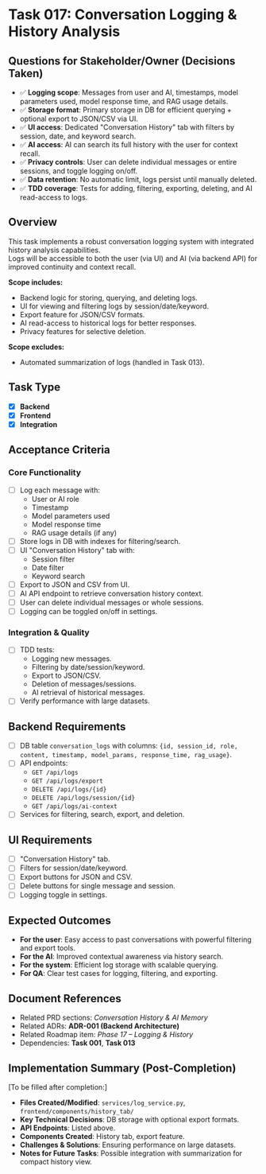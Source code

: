# Task 017: Conversation Logging & History Analysis

## Questions for Stakeholder/Owner (Decisions Taken)
- ✅ **Logging scope**: Messages from user and AI, timestamps, model parameters used, model response time, and RAG usage details.
- ✅ **Storage format**: Primary storage in DB for efficient querying + optional export to JSON/CSV via UI.
- ✅ **UI access**: Dedicated "Conversation History" tab with filters by session, date, and keyword search.
- ✅ **AI access**: AI can search its full history with the user for context recall.
- ✅ **Privacy controls**: User can delete individual messages or entire sessions, and toggle logging on/off.
- ✅ **Data retention**: No automatic limit, logs persist until manually deleted.
- ✅ **TDD coverage**: Tests for adding, filtering, exporting, deleting, and AI read-access to logs.

## Overview
This task implements a robust conversation logging system with integrated history analysis capabilities.  
Logs will be accessible to both the user (via UI) and AI (via backend API) for improved continuity and context recall.

**Scope includes:**
- Backend logic for storing, querying, and deleting logs.
- UI for viewing and filtering logs by session/date/keyword.
- Export feature for JSON/CSV formats.
- AI read-access to historical logs for better responses.
- Privacy features for selective deletion.

**Scope excludes:**
- Automated summarization of logs (handled in Task 013).

## Task Type
- [x] **Backend**
- [x] **Frontend**
- [x] **Integration**

## Acceptance Criteria
### Core Functionality
- [ ] Log each message with:
  - User or AI role
  - Timestamp
  - Model parameters used
  - Model response time
  - RAG usage details (if any)
- [ ] Store logs in DB with indexes for filtering/search.
- [ ] UI "Conversation History" tab with:
  - Session filter
  - Date filter
  - Keyword search
- [ ] Export to JSON and CSV from UI.
- [ ] AI API endpoint to retrieve conversation history context.
- [ ] User can delete individual messages or whole sessions.
- [ ] Logging can be toggled on/off in settings.

### Integration & Quality
- [ ] TDD tests:
  - Logging new messages.
  - Filtering by date/session/keyword.
  - Export to JSON/CSV.
  - Deletion of messages/sessions.
  - AI retrieval of historical messages.
- [ ] Verify performance with large datasets.

## Backend Requirements
- [ ] DB table `conversation_logs` with columns:
  `{id, session_id, role, content, timestamp, model_params, response_time, rag_usage}`.
- [ ] API endpoints:
  - `GET /api/logs`
  - `GET /api/logs/export`
  - `DELETE /api/logs/{id}`
  - `DELETE /api/logs/session/{id}`
  - `GET /api/logs/ai-context`
- [ ] Services for filtering, search, export, and deletion.

## UI Requirements
- [ ] "Conversation History" tab.
- [ ] Filters for session/date/keyword.
- [ ] Export buttons for JSON and CSV.
- [ ] Delete buttons for single message and session.
- [ ] Logging toggle in settings.

## Expected Outcomes
- **For the user**: Easy access to past conversations with powerful filtering and export tools.
- **For the AI**: Improved contextual awareness via history search.
- **For the system**: Efficient log storage with scalable querying.
- **For QA**: Clear test cases for logging, filtering, and exporting.

## Document References
- Related PRD sections: *Conversation History & AI Memory*
- Related ADRs: **ADR-001 (Backend Architecture)**
- Related Roadmap item: *Phase 17 – Logging & History*
- Dependencies: **Task 001**, **Task 013**

## Implementation Summary (Post-Completion)
[To be filled after completion:]
- **Files Created/Modified**: `services/log_service.py`, `frontend/components/history_tab/`
- **Key Technical Decisions**: DB storage with optional export formats.
- **API Endpoints**: Listed above.
- **Components Created**: History tab, export feature.
- **Challenges & Solutions**: Ensuring performance on large datasets.
- **Notes for Future Tasks**: Possible integration with summarization for compact history view.
